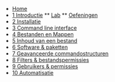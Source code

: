 <!-- docs/_sidebar.md -->
* [Home](./)
* [1 Introductie](./be-nl/01_introduction/01_course.md)
** [Lab](./be-nl/01_introduction/02_lab.md)
** [Oefeningen](./be-nl/01_introduction/99_assignments.md)
* [2 Installatie](./be-nl/02_installation/01_course.md)
* [3 Command line interface](./be-nl/03_commandline/01_course.md)
* [4 Bestanden en Mappen](./be-nl/04_filesandfolders/01_course.md)
* [5 Inhoud van een bestand](./be-nl/05_filecontents/01_course.md)
* [6 Software & paketten](./be-nl/06_software/01_course.md)
* [7 Geavanceerde commandostructuren](./be-nl/07_advancedcommands/01_course.md)
* [8 Filters & bestandspermissies ](./be-nl/08_filters/01_course.md)
* [9 Gebruikers & permissies](./be-nl/09_usersandpermissions/01_course.md)
* [10 Automatisatie](./be-nl/10_automation/01_course.md)